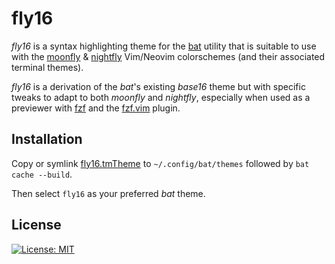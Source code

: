 fly16
=====

_fly16_ is a syntax highlighting theme for the
[bat](https://github.com/sharkdp/bat) utility that is suitable to use with the
[moonfly](https://github.com/bluz71/vim-moonfly-colors) &
[nightfly](https://github.com/bluz71/vim-nightfly-guicolors) Vim/Neovim
colorschemes (and their associated terminal themes).

_fly16_ is a derivation of the _bat_'s existing _base16_ theme but with specific
tweaks to adapt to both _moonfly_ and _nightfly_, especially when used as a
previewer with [fzf](https://github.com/junegunn/fzf) and the
[fzf.vim](https://github.com/junegunn/fzf.vim) plugin.

Installation
------------

Copy or symlink
[fly16.tmTheme](https://raw.githubusercontent.com/bluz71/fly16-bat/master/fly16.tmTheme)
to `~/.config/bat/themes` followed by `bat cache --build`.

Then select `fly16` as your preferred _bat_ theme.

License
-------

[![License: MIT](https://img.shields.io/badge/License-MIT-blue.svg)](https://opensource.org/licenses/MIT)

